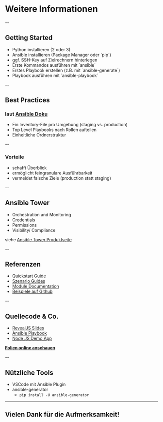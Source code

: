 # Weitere Informationen

--

## Getting Started

<ul>
  <li>Python installieren (2 oder 3)</li> <!-- .element: class="fragment" -->
  <li>Ansible installieren (Package Manager oder `pip`)</li> <!-- .element: class="fragment" -->
  <li>ggf. SSH-Key auf Zielrechnern hinterlegen</li> <!-- .element: class="fragment" -->
  <li>Erste Kommandos ausführen mit `ansible`</li> <!-- .element: class="fragment" -->
  <li>Erstes Playbook erstellen (z.B. mit `ansible-generate`)</li> <!-- .element: class="fragment" -->
  <li>Playbook ausführen mit `ansible-playbook`</li> <!-- .element: class="fragment" -->
</ul>

--

## Best Practices

### laut [Ansible Doku](https://docs.ansible.com/ansible/latest/user_guide/playbooks_best_practices.html)

* Ein Inventory-File pro Umgebung (staging vs. production)
* Top Level Playbooks nach Rollen aufteilen
* Einheitliche Ordnerstruktur

--

### Vorteile

* schafft Überblick
* ermöglicht feingranulare Ausführbarkeit
* vermeidet falsche Ziele (production statt staging)

--

## Ansible Tower

* Orchestration  and Monitoring
* Credentials
* Permissions
* Visibility/ Compliance

siehe [Ansible Tower Produktseite](https://www.ansible.com/products/tower)

--

## Referenzen

* [Quickstart Guide](https://docs.ansible.com/ansible/latest/user_guide/quickstart.html)
* [Szenario Guides](https://docs.ansible.com/ansible/latest/scenario_guides/guides.html)
* [Module Documentation](https://docs.ansible.com/ansible/latest/modules/modules_by_category.html)
* [Beispiele auf Github](https://github.com/ansible/ansible-examples)

--

## Quellecode & Co.

* [RevealJS Slides](https://github.com/TobiasMende/MetaNook2018-Ansible-Slides)
* [Ansible Playbook](https://github.com/TobiasMende/MetaNook2018-Ansible-Playbook)
* [Node JS Demo App](https://github.com/TobiasMende/MetaNook2018-Ansible-App)

[**Folien online anschauen**](https://tobiasmende.github.io/MetaNook2018-Ansible-Slides/#/)

--

## Nützliche Tools

* VSCode mit Ansible Plugin
* ansible-generator
    * `pip install -U ansible-generator`

---
## Vielen Dank für die Aufmerksamkeit!